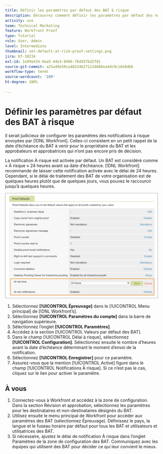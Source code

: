 ```yaml
---
title: Définir les paramètres par défaut des BAT à risque
description: Découvrez comment définir les paramètres par défaut des notifications relatives aux BAT à risque dans le cadre de la configuration de la relecture.
activity: use
team: Technical Marketing
feature: Workfront Proof
type: Tutorial
role: User, Admin
level: Intermediate
thumbnail: set-default-at-risk-proof-settings.png
jira: KT-10234
exl-id: 1e99e434-9aa5-44e3-8496-76dd57bd2f91
source-git-commit: a25a49e59ca483246271214886ea4dc9c10e8d66
workflow-type: tm+mt
source-wordcount: '289'
ht-degree: 100%

---
```


# Définir les paramètres par défaut des BAT à risque

Il serait judicieux de configurer les paramètres des notifications à risque envoyées par [!DNL Workfront]. Celles-ci consistent en un petit rappel de la date d’échéance du BAT à venir pour le propriétaire du BAT et les approbateurs et approbatrices qui n’ont pas encore pris de décision.

La notification À risque est activée par défaut. Un BAT est considéré comme « À risque » 24 heures avant sa date d’échéance. [!DNL Workfront] recommande de laisser cette notification activée avec le délai de 24 heures. Cependant, si le délai de traitement des BAT de votre organisation est de quelques heures plutôt que de quelques jours, vous pouvez le raccourcir jusqu’à quelques heures.

![Paramètres de BAT pour les notifications À risque](assets/proof-system-setups-at-risk-default-1.png)

1. Sélectionnez **[!UICONTROL Épreuvage]** dans le [!UICONTROL Menu principal] de [!DNL Workfront’s].
1. Sélectionnez **[!UICONTROL Paramètres du compte]** dans la barre de navigation supérieure.
1. Sélectionnez l’onglet **[!UICONTROL Paramètres]**.
1. Accédez à la section [!UICONTROL Valeurs par défaut des BAT].
1. Dans le champ [!UICONTROL Délai à risque], sélectionnez **[!UICONTROL Configuration]**. Sélectionnez ensuite le nombre d’heures avant la date d’échéance déterminant le moment d’envoi de la notification.
1. Sélectionnez **[!UICONTROL Enregistrer]** pour ce paramètre.
1. Assurez-vous que la mention [!UICONTROL Activé] figure dans le champ [!UICONTROL Notifications À risque]. Si ce n’est pas le cas, cliquez sur le lien pour activer le paramètre.

## À vous

1. Connectez-vous à Workfront et accédez à la zone de configuration. Dans la section Révision et approbation, sélectionnez les paramètres pour les destinataires et non-destinataires désignés du BAT.
1. Utilisez ensuite le menu principal de Workfront pour accéder aux paramètres des BAT (sélectionnez Épreuvage). Définissez le pays, la langue et le fuseau horaire par défaut pour tous les BAT et utilisateurs et utilisatrices des BAT.
1. Si nécessaire, ajustez le délai de notification À risque dans l’onglet Paramètres de la zone de configuration des BAT. Communiquez avec les équipes qui utilisent des BAT pour décider ce qui leur convient le mieux.

<!--
Lean More URLs
-->
